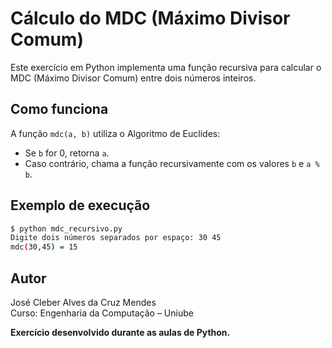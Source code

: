# Cálculo do MDC (Máximo Divisor Comum)

Este exercício em Python implementa uma função recursiva para calcular o MDC (Máximo Divisor Comum) entre dois números inteiros.

## Como funciona

A função `mdc(a, b)` utiliza o Algoritmo de Euclides:
- Se `b` for 0, retorna `a`.
- Caso contrário, chama a função recursivamente com os valores `b` e `a % b`.

## Exemplo de execução

```bash
$ python mdc_recursivo.py
Digite dois números separados por espaço: 30 45
mdc(30,45) = 15
```


## Autor
José Cleber Alves da Cruz Mendes  
Curso: Engenharia da Computação – Uniube


**Exercício desenvolvido durante as aulas de Python.**
